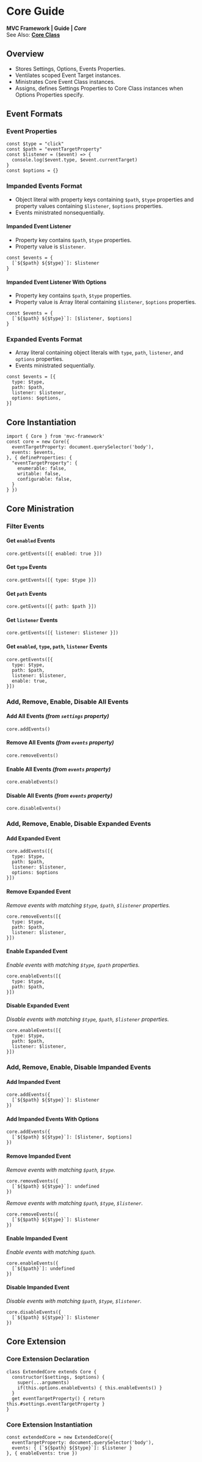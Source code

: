 # Core Guide
**MVC Framework \| Guide \| *Core***  
See Also: [**Core Class**](../../ClassSystem/Core/index.md)  

## Overview
 - Stores Settings, Options, Events Properties.  
 - Ventilates scoped Event Target instances.  
 - Ministrates Core Event Class instances.  
 - Assigns, defines Settings Properties to Core Class instances when Options Properties specify.  

## Event Formats
### Event Properties
```
const $type = "click"
const $path = "eventTargetProperty"
const $listener = ($event) => {
  console.log($event.type, $event.currentTarget)
}
const $options = {}
```
### Impanded Events Format
 - Object literal with property keys containing `$path`, `$type` properties and property values containing `$listener`, `$options` properties.  
 - Events ministrated nonsequentially. 
#### Impanded Event Listener
 - Property key contains `$path`, `$type` properties. 
 - Property value is `$listener`. 
```
const $events = {
  [`${$path} ${$type}`]: $listener
}
```
#### Impanded Event Listener With Options
 - Property key contains `$path`, `$type` properties. 
 - Property value is Array literal containing `$listener`, `$options` properties. 
```
const $events = {
  [`${$path} ${$type}`]: [$listener, $options]
}
```
### Expanded Events Format
 - Array literal containing object literals with `type`, `path`, `listener`, and `options` properties.  
 - Events ministrated sequentially. 
```
const $events = [{
  type: $type,
  path: $path,
  listener: $listener,
  options: $options,
}]
```
## Core Instantiation
```
import { Core } from 'mvc-framework'
const core = new Core({
  eventTargetProperty: document.querySelector('body'),
  events: $events,
}, { defineProperties: {
  "eventTargetProperty": {
    enumerable: false,
    writable: false,
    configurable: false,
  }
} })
```
## Core Ministration
### Filter Events
#### Get `enabled` Events
```
core.getEvents([{ enabled: true }])
```
#### Get `type` Events
```
core.getEvents([{ type: $type }])
```
#### Get `path` Events
```
core.getEvents([{ path: $path }])
```
#### Get `listener` Events
```
core.getEvents([{ listener: $listener }])
```
#### Get `enabled`, `type`, `path`, `listener` Events
```
core.getEvents([{
  type: $type,
  path: $path,
  listener: $listener,
  enable: true,
}])
```
### Add, Remove, Enable, Disable All Events
#### Add All Events *(from `settings` property)*
```
core.addEvents()
```
#### Remove All Events *(from `events` property)*
```
core.removeEvents()
```
#### Enable All Events *(from `events` property)*
```
core.enableEvents()
```
#### Disable All Events *(from `events` property)*
```
core.disableEvents()
```

### Add, Remove, Enable, Disable Expanded Events 
#### Add Expanded Event
```
core.addEvents([{
  type: $type,
  path: $path,
  listener: $listener,
  options: $options
}])
```
#### Remove Expanded Event
*Remove events with matching `$type`, `$path`, `$listener` properties.*  
```
core.removeEvents([{
  type: $type,
  path: $path,
  listener: $listener,
}])
```
#### Enable Expanded Event 
*Enable events with matching `$type`, `$path` properties.*  
```
core.enableEvents([{
  type: $type,
  path: $path,
}])
```
#### Disable Expanded Event 
*Disable events with matching `$type`, `$path`, `$listener` properties.*  
```
core.enableEvents([{
  type: $type,
  path: $path,
  listener: $listener,
}])

```

### Add, Remove, Enable, Disable Impanded Events 
#### Add Impanded Event
```
core.addEvents({
  [`${$path} ${$type}`]: $listener
})
```
#### Add Impanded Events With Options
```
core.addEvents({
  [`${$path} ${$type}`]: [$listener, $options]
})
```
#### Remove Impanded Event
*Remove events with matching `$path`, `$type`.*  
```
core.removeEvents({
  [`${$path} ${$type}`]: undefined
})
```
*Remove events with matching `$path`, `$type`, `$listener`.*  
```
core.removeEvents({
  [`${$path} ${$type}`]: $listener
})
```
#### Enable Impanded Event
*Enable events with matching `$path`.*  
```
core.enableEvents({
  [`${$path}`]: undefined
})
```
#### Disable Impanded Event
*Disable events with matching `$path`, `$type`, `$listener`.*  
```
core.disableEvents({
  [`${$path} ${$type}`]: $listener
})
```

## Core Extension
### Core Extension Declaration
```
class ExtendedCore extends Core {
  constructor($settings, $options) {
    super(...arguments)
    if(this.options.enableEvents) { this.enableEvents() }
  }
  get eventTargetProperty() { return this.#settings.eventTargetProperty }
}
```
### Core Extension Instantiation
```
const extendedCore = new ExtendedCore({
  eventTargetProperty: document.querySelector('body'),
  events: { [`${$path} ${$type}`]: $listener }
}, { enableEvents: true })
```